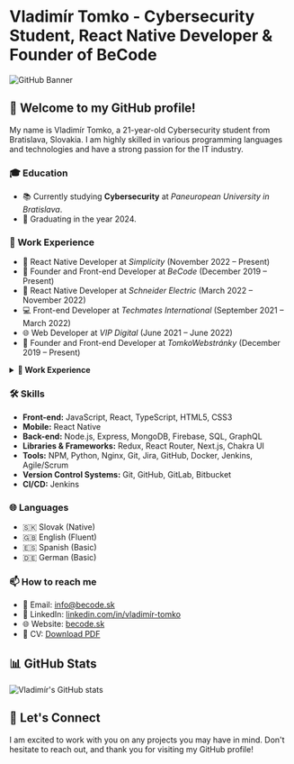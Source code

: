 # Vladimír Tomko - Cybersecurity Student, React Native Developer & Founder of BeCode

![GitHub Banner](./assets/banner.png)

## 👋 Welcome to my GitHub profile!

My name is Vladimír Tomko, a 21-year-old Cybersecurity student from Bratislava, Slovakia. I am highly skilled in various programming languages and technologies and have a strong passion for the IT industry.

### 🎓 Education

- 📚 Currently studying **Cybersecurity** at _Paneuropean University in Bratislava_.
- 🎉 Graduating in the year 2024.

### 💼 Work Experience

- 📱 React Native Developer at _Simplicity_ (November 2022 – Present)
- 🚀 Founder and Front-end Developer at _BeCode_ (December 2019 – Present)
- 📱 React Native Developer at _Schneider Electric_ (March 2022 – November 2022)
- 💻 Front-end Developer at _Techmates International_ (September 2021 – March 2022)
- 🌐 Web Developer at _VIP Digital_ (June 2021 – June 2022)
- 🚀 Founder and Front-end Developer at _TomkoWebstránky_ (December 2019 – Present)

<details>
  <summary><b>💼 Work Experience</b></summary>
  <br/>

  ### 🏢 BeCode

  At BeCode, we embrace every challenge and help people succeed in the online world by creating custom software solutions tailored to their needs. As a driven and ambitious individual, I enjoy using my knowledge and experience to benefit both myself and others through innovative projects and ideas in the industry.

  ---

  ### 📱 React Native Developer at Simplicity

  As a React Native Developer at Simplicity, I am part of a team that is revolutionizing the way cities and communities connect and communicate with their residents. With our innovative app, which is currently used in over 120 cities, we aim to create a single, user-friendly platform that integrates city management, police, schools, non-profits, religious groups, and other local organizations.

  Throughout my tenure at Simplicity, I have contributed to the development and improvement of the app, enabling residents to stay informed, engaged, and safe. My work involves implementing features such as push notifications, custom branding, multilingual content, and interactive tools like polls and questionnaires to facilitate better communication between communities and their residents.

  ---

  ### 📱 React Native Developer at Schneider Electric

  At Schneider Electric, I worked as a React Native Developer in a team of five, collaborating on a cutting-edge mobile app project for the company's home automation solutions. This innovative app enables users to control various aspects of their homes, such as lighting, shutters, thermostat settings, and monitoring water and gas leaks, all through their smartphones. My role in this project has not only allowed me to further hone my React Native and front-end development skills but also contributed significantly to my experience in teamwork, agile methodologies, and problem-solving. Working with Schneider Electric, a global leader in energy management and automation, has provided me with invaluable insights into the industry and the opportunity to work on complex, real-world projects that have a tangible impact on people's lives.

</details>



### 🛠 Skills

- **Front-end:** JavaScript, React, TypeScript, HTML5, CSS3
- **Mobile:** React Native
- **Back-end:** Node.js, Express, MongoDB, Firebase, SQL, GraphQL
- **Libraries & Frameworks:** Redux, React Router, Next.js, Chakra UI
- **Tools:** NPM, Python, Nginx, Git, Jira, GitHub, Docker, Jenkins, Agile/Scrum
- **Version Control Systems:** Git, GitHub, GitLab, Bitbucket
- **CI/CD:** Jenkins


### 🌐 Languages

- 🇸🇰 Slovak (Native)
- 🇬🇧 English (Fluent)
- 🇪🇸 Spanish (Basic)
- 🇩🇪 German (Basic)

### 📫 How to reach me

- 📧 Email: [info@becode.sk](mailto:info@becode.sk)
- 💼 LinkedIn: [linkedin.com/in/vladimír-tomko](https://www.linkedin.com/in/vladimír-tomko)
- 🌐 Website: [becode.sk](https://becode.sk)
- 📄 CV: [Download PDF](https://becode.sk/vladimir-tomko-cv.pdf)


## 📊 GitHub Stats

![Vladimír's GitHub stats](https://github-readme-stats.vercel.app/api?username=vladimirtomko&show_icons=true&theme=dracula)

## 🤝 Let's Connect

I am excited to work with you on any projects you may have in mind. Don't hesitate to reach out, and thank you for visiting my GitHub profile!
